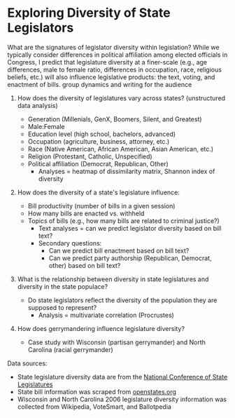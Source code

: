 # Exploring Diversity of State Legislators

What are the signatures of legislator diversity within legislation? While we typically consider differences in political affiliation  among elected officials in Congress, I predict that legislature diversity at a finer-scale (e.g., age differences, male to female ratio, differences in occupation, race, religious beliefs, etc.) will also influence legislative products: the text, voting, and enactment of bills. group dynamics and writing for the audience



1. How does the diversity of legislatures vary across states? (unstructured data analysis)
   * Generation (Millenials, GenX, Boomers, Silent, and Greatest)
   * Male:Female
   * Education level (high school, bachelors, advanced)
   * Occupation (agriculture, business, attorney, etc.)
   * Race (Native American, African American, Asian American, etc.)
   * Religion (Protestant, Catholic, Unspecified)
   * Political affiliation (Democrat, Republican, Other)
     * Analyses = heatmap of dissimilarity matrix, Shannon index of diversity

2. How does the diversity of a state's legislature influence:
   * Bill productivity (number of bills in a given session)
   * How many bills are enacted vs. withheld 
   * Topics of bills (e.g., how many bills are related to criminal justice?)
     * Text analyses = can we predict legislator diversity based on bill text?
     * Secondary questions:
       * Can we predict bill enactment based on bill text?
       * Can we predict party authorship (Republican, Democrat, other) based on bill text?
 
3. What is the relationship between diversity in state legislatures and diversity in the state populace?
   * Do state legislators reflect the diversity of the population they are supposed to represent?
     * Analysis = multivariate correlation (Procrustes) 

4. How does gerrymandering influence legislature diversity? 
   * Case study with Wisconsin (partisan gerrymander) and North Carolina (racial gerrymander)
 
Data sources:
   * State legislature diversity data are from the [National Conference of State Legislatures](http://www.ncsl.org/research/about-state-legislatures/who-we-elect-an-interactive-graphic.aspx#)
   * State bill information was scraped from [openstates.org](https://openstates.org/)
   * Wisconsin and North Carolina 2006 legislature diversity information was collected from Wikipedia, VoteSmart, and Ballotpedia
 
